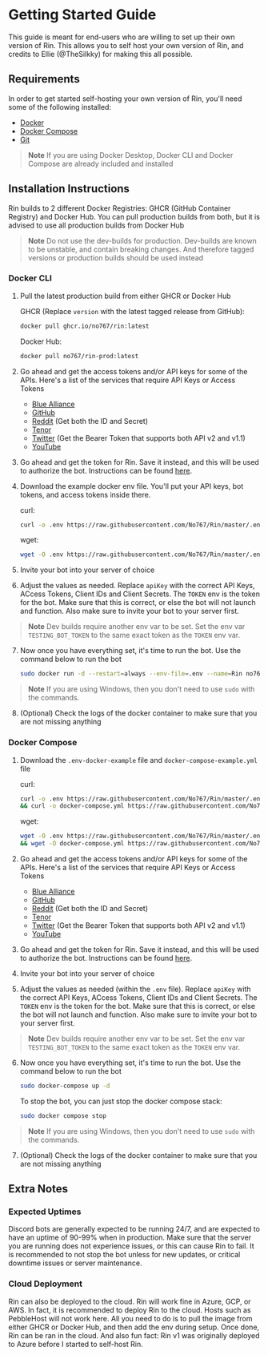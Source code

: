 # Getting Started Guide

This guide is meant for end-users who are willing to set up their own version of Rin. This allows you to self host your own version of Rin, and credits to Ellie (@TheSilkky) for making this all possible.

## Requirements

In order to get started self-hosting your own version of Rin, you'll need some of the following installed:

- [Docker](https://www.docker.com/)
- [Docker Compose](https://docs.docker.com/compose/)
- [Git](https://git-scm.com/)

> **Note**
> If you are using Docker Desktop, Docker CLI and Docker Compose are already included and installed

## Installation Instructions

Rin builds to 2 different Docker Registries: GHCR (GitHub Container Registry) and Docker Hub. You can pull production builds from both, but it is advised to use all production builds from Docker Hub


> **Note**
> Do not use the dev-builds for production. Dev-builds are known to be unstable, and contain breaking changes. And therefore tagged versions or production builds should be used instead


### Docker CLI

1. Pull the latest production build from either GHCR or Docker Hub

    GHCR (Replace `version` with the latest tagged release from GitHub): 
    ```sh
    docker pull ghcr.io/no767/rin:latest
    ```

    Docker Hub:
    ```sh
    docker pull no767/rin-prod:latest
    ```
2. Go ahead and get the access tokens and/or API keys for some of the APIs. Here's a list of the services that require API Keys or Access Tokens
    - [Blue Alliance](https://www.thebluealliance.com/apidocs)
    - [GitHub](https://docs.github.com/en/rest/guides/basics-of-authentication)
    - [Reddit](https://www.reddit.com/prefs/apps) (Get both the ID and Secret)
    - [Tenor](https://developers.google.com/tenor/guides/quickstart#setup)
    - [Twitter](https://developer.twitter.com/en/docs/twitter-api/getting-started/about-twitter-api) (Get the Bearer Token that supports both API v2 and v1.1)
    - [YouTube](https://developers.google.com/youtube/registering_an_application)

3. Go ahead and get the token for Rin. Save it instead, and this will be used to authorize the bot. Instructions can be found [here](getting-dev-discord-bot.md).

4. Download the example docker env file. You'll put your API keys, bot tokens, and access tokens inside there. 

    curl:
    ```sh
    curl -o .env https://raw.githubusercontent.com/No767/Rin/master/.env-docker-example
    ```

    wget: 

    ```sh
    wget -O .env https://raw.githubusercontent.com/No767/Rin/master/.env-docker-example
    ```

5. Invite your bot into your server of choice

6. Adjust the values as needed. Replace `apiKey` with the correct API Keys, ACcess Tokens, Client IDs and Client Secrets. The `TOKEN` env is the token for the bot. Make sure that this is correct, or else the bot will not launch and function. Also make sure to invite your bot to your server first.

> **Note**
> Dev builds require another env var to be set. Set the env var `TESTING_BOT_TOKEN` to the same exact token as the `TOKEN` env var.

7. Now once you have everything set, it's time to run the bot. Use the command below to run the bot

    ```sh
    sudo docker run -d --restart=always --env-file=.env --name=Rin no767/rin-prod:latest
    ```

> **Note**
> If you are using Windows, then you don't need to use `sudo` with the commands.

8. (Optional) Check the logs of the docker container to make sure that you are not missing anything

### Docker Compose

1. Download the `.env-docker-example` file and `docker-compose-example.yml` file

    curl:
    ```sh
    curl -o .env https://raw.githubusercontent.com/No767/Rin/master/.env-docker-example \
    && curl -o docker-compose.yml https://raw.githubusercontent.com/No767/Rin/master/docker-compose-example.yml
    ```

    wget: 

    ```sh
    wget -O .env https://raw.githubusercontent.com/No767/Rin/master/.env-docker-example \
    && wget -O docker-compose.yml https://raw.githubusercontent.com/No767/Rin/master/docker-compose-example.yml
    ```

2. Go ahead and get the access tokens and/or API keys for some of the APIs. Here's a list of the services that require API Keys or Access Tokens
    - [Blue Alliance](https://www.thebluealliance.com/apidocs)
    - [GitHub](https://docs.github.com/en/rest/guides/basics-of-authentication)
    - [Reddit](https://www.reddit.com/prefs/apps) (Get both the ID and Secret)
    - [Tenor](https://developers.google.com/tenor/guides/quickstart#setup)
    - [Twitter](https://developer.twitter.com/en/docs/twitter-api/getting-started/about-twitter-api) (Get the Bearer Token that supports both API v2 and v1.1)
    - [YouTube](https://developers.google.com/youtube/registering_an_application) 

3. Go ahead and get the token for Rin. Save it instead, and this will be used to authorize the bot. Instructions can be found [here](getting-dev-discord-bot.md).

4. Invite your bot into your server of choice

5. Adjust the values as needed (within the `.env` file). Replace `apiKey` with the correct API Keys, ACcess Tokens, Client IDs and Client Secrets. The `TOKEN` env is the token for the bot. Make sure that this is correct, or else the bot will not launch and function. Also make sure to invite your bot to your server first.

> **Note**
> Dev builds require another env var to be set. Set the env var `TESTING_BOT_TOKEN` to the same exact token as the `TOKEN` env var.

6. Now once you have everything set, it's time to run the bot. Use the command below to run the bot

    ```sh
    sudo docker-compose up -d
    ```

    To stop the bot, you can just stop the docker compose stack:

    ```sh
    sudo docker compose stop
    ```

> **Note**
> If you are using Windows, then you don't need to use `sudo` with the commands.

7. (Optional) Check the logs of the docker container to make sure that you are not missing anything

## Extra Notes

### Expected Uptimes

Discord bots are generally expected to be running 24/7, and are expected to have an uptime of 90-99% when in production. Make sure that the server you are running does not experience issues, or this can cause Rin to fail. It is recommended to not stop the bot unless for new updates, or critical downtime issues or server maintenance.

### Cloud Deployment

Rin can also be deployed to the cloud. Rin will work fine in Azure, GCP, or AWS. In fact, it is recommended to deploy Rin to the cloud. Hosts such as PebbleHost will not work here. All you need to do is to pull the image from either GHCR or Docker Hub, and then add the env during setup. Once done, Rin can be ran in the cloud. And also fun fact: Rin v1 was originally deployed to Azure before I started to self-host Rin.
